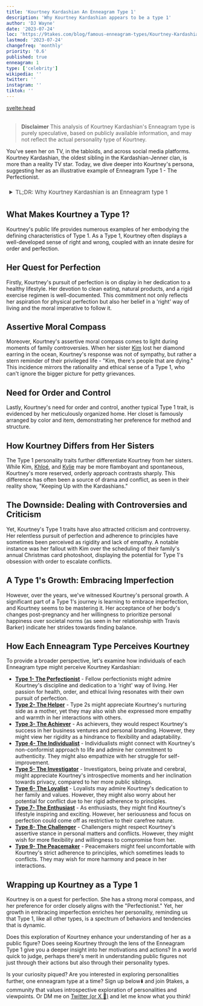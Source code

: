 ```yaml
---
title: 'Kourtney Kardashian An Enneagram Type 1'
description: 'Why Kourtney Kardashian appears to be a type 1'
author: 'DJ Wayne'
date: '2023-07-24'
loc: 'https://9takes.com/blog/famous-enneagram-types/Kourtney-Kardashian'
lastmod: '2023-07-24'
changefreq: 'monthly'
priority: '0.6'
published: true
enneagram: 1
type: ['celebrity']
wikipedia: ''
twitter: ''
instagram: ''
tiktok: ''
---
```


<!-- // notes:  -->

<svelte:head>

<meta property="og:image" content="https://9takes.com/types/1s/Kourtney-Kardashian.webp" />
  <link rel="canonical" href="https://9takes.com/blog/famous-enneagram-types/Kourtney-Kardashian">
</svelte:head>

<script>
	import  PopCard  from "../../../lib/components/atoms/PopCard.svelte";
</script>
<div
	style="display: flex;
    justify-content: center;
    margin: 1rem 0;
	"
>
	<PopCard
		image={`/types/1s/${'Kourtney-Kardashian'}.webp`}
		showIcon={false}
		displayText="Kourtney Kardashian"
		subtext=""
	/>
</div>

> **Disclaimer** This analysis of Kourtney Kardashian's Enneagram type is purely speculative, based on publicly available information, and may not reflect the actual personality type of Kourtney.

<p class="firstLetter">You've seen her on TV, in the tabloids, and across social media platforms. Kourtney Kardashian, the oldest sibling in the Kardashian-Jenner clan, is more than a reality TV star. Today, we dive deeper into Kourtney's persona, suggesting her as an illustrative example of Enneagram Type 1 - The Perfectionist.</p>

<details>
<summary class="accordion">TL;DR: Why Kourtney Kardashian is an Enneagram type 1</summary>
<div class="panel">
<ul>
<li><b>Kourtney's Pursuit of Perfection:</b> Top of mind when thinking about Kourtney Kardashian is her unwavering dedication to health and organization. As an Enneagram Type 1, her commitment to a clean diet, natural products, and an orderly environment underlines her pursuit of an ideal lifestyle and moral rectitude.
</li>
<li><b>Inside Kourtney's World:</b> Delving into Kourtney's inner world, her daily decisions seem guided by a strong ethical compass and a desire for order. Whether it's making morally conscious choices in her business or methodically organizing her home, these actions reveal a mind driven by the need for perfection and righteousness.
</li>
<li><b>Controversy and Criticism:</b> Kourtney's Type 1 traits have not always been received positively. A notable instance was her conflict with sister Kim over scheduling their Christmas card photoshoot. This controversy showcases Type 1's potential rigidity and their core fear of being seen as corrupt or defective. An empathetic view may interpret Kourtney's actions as a strive for order amidst perceived chaos.
</li>
<li><b>Kourtney's Core Motivation:</b> Kourtney's actions can be traced back to her core Type 1 motivation: the pursuit of the 'right' way of living. Whether it's her business ventures, lifestyle choices, or even her handling of controversies, Kourtney seems driven by her aspiration for perfection and her belief in a moral imperative to follow it.
</li>
</ul>
  </div>
</details>

## What Makes Kourtney a Type 1?

Kourtney's public life provides numerous examples of her embodying the defining characteristics of Type 1. As a Type 1, Kourtney often displays a well-developed sense of right and wrong, coupled with an innate desire for order and perfection.

## Her Quest for Perfection

Firstly, Kourtney's pursuit of perfection is on display in her dedication to a healthy lifestyle. Her devotion to clean eating, natural products, and a rigid exercise regimen is well-documented. This commitment not only reflects her aspiration for physical perfection but also her belief in a 'right' way of living and the moral imperative to follow it.

## Assertive Moral Compass

Moreover, Kourtney's assertive moral compass comes to light during moments of family controversies. When her sister [Kim](/blog/famous-enneagram-types/Kim-Kardashian) lost her diamond earring in the ocean, Kourtney's response was not of sympathy, but rather a stern reminder of their privileged life - "Kim, there's people that are dying." This incidence mirrors the rationality and ethical sense of a Type 1, who can't ignore the bigger picture for petty grievances.

## Need for Order and Control

Lastly, Kourtney's need for order and control, another typical Type 1 trait, is evidenced by her meticulously organized home. Her closet is famously arranged by color and item, demonstrating her preference for method and structure.

## How Kourtney Differs from Her Sisters

The Type 1 personality traits further differentiate Kourtney from her sisters. While Kim, [Khloé](/blog/famous-enneagram-types/Khloe-Kardashian), and [Kylie](/blog/famous-enneagram-types/Kylie-Jenner) may be more flamboyant and spontaneous, Kourtney's more reserved, orderly approach contrasts sharply. This difference has often been a source of drama and conflict, as seen in their reality show, "Keeping Up with the Kardashians."

## The Downside: Dealing with Controversies and Criticism

Yet, Kourtney's Type 1 traits have also attracted criticism and controversy. Her relentless pursuit of perfection and adherence to principles have sometimes been perceived as rigidity and lack of empathy. A notable instance was her fallout with Kim over the scheduling of their family's annual Christmas card photoshoot, displaying the potential for Type 1's obsession with order to escalate conflicts.

## A Type 1's Growth: Embracing Imperfection

However, over the years, we've witnessed Kourtney's personal growth. A significant part of a Type 1's journey is learning to embrace imperfection, and Kourtney seems to be mastering it. Her acceptance of her body's changes post-pregnancy and her willingness to prioritize personal happiness over societal norms (as seen in her relationship with Travis Barker) indicate her strides towards finding balance.

## How Each Enneagram Type Perceives Kourtney

To provide a broader perspective, let's examine how individuals of each Enneagram type might perceive Kourtney Kardashian:

- **[Type 1- The Perfectionist](/blog/enneagram/enneagram-type-1)** - Fellow perfectionists might admire Kourtney's discipline and dedication to a 'right' way of living. Her passion for health, order, and ethical living resonates with their own pursuit of perfection.
- **[Type 2- The Helper](/blog/enneagram/enneagram-type-2)** - Type 2s might appreciate Kourtney's nurturing side as a mother, yet they may also wish she expressed more empathy and warmth in her interactions with others.
- **[Type 3- The Achiever](/blog/enneagram/enneagram-type-3)** - As achievers, they would respect Kourtney's success in her business ventures and personal branding. However, they might view her rigidity as a hindrance to flexibility and adaptability.
- **[Type 4- The Individualist](/blog/enneagram/enneagram-type-4)** - Individualists might connect with Kourtney's non-conformist approach to life and admire her commitment to authenticity. They might also empathize with her struggle for self-improvement.
- **[Type 5- The Investigator](/blog/enneagram/enneagram-type-5)** - Investigators, being private and cerebral, might appreciate Kourtney's introspective moments and her inclination towards privacy, compared to her more public siblings.
- **[Type 6- The Loyalist](/blog/enneagram/enneagram-type-6)** - Loyalists may admire Kourtney's dedication to her family and values. However, they might also worry about her potential for conflict due to her rigid adherence to principles.
- **[Type 7- The Enthusiast](/blog/enneagram/enneagram-type-7)** - As enthusiasts, they might find Kourtney's lifestyle inspiring and exciting. However, her seriousness and focus on perfection could come off as restrictive to their carefree nature.
- **[Type 8- The Challenger](/blog/enneagram/enneagram-type-8)** - Challengers might respect Kourtney's assertive stance in personal matters and conflicts. However, they might wish for more flexibility and willingness to compromise from her.
- **[Type 9- The Peacemaker](/blog/enneagram/enneagram-type-9)** - Peacemakers might feel uncomfortable with Kourtney's strict adherence to principles, which sometimes leads to conflicts. They may wish for more harmony and peace in her interactions.

## Wrapping up Kourtney as a Type 1

Kourtney is on a quest for perfection. She has a strong moral compass, and her preference for order closely aligns with the "Perfectionist." Yet, her growth in embracing imperfection enriches her personality, reminding us that Type 1, like all other types, is a spectrum of behaviors and tendencies that is dynamic.

Does this exploration of Kourtney enhance your understanding of her as a public figure? Does seeing Kourtney through the lens of the Enneagram Type 1 give you a deeper insight into her motivations and actions? In a world quick to judge, perhaps there's merit in understanding public figures not just through their actions but also through their personality types.

Is your curiosity piqued? Are you interested in exploring personalities further, one enneagram type at a time? Sign up below⬇️ and join 9takes, a community that values introspective exploration of personalities and viewpoints. Or DM me on [Twitter (or X 🤷)](https://twitter.com/djwayne3) and let me know what you think!

<div>
<script type="application/ld+json">
  {
  "@context": "http://schema.org",
  "@graph": [
    {
      "@type": "Article",
      "articleBody": "This article explores the personality traits of Kourtney Kardashian from the perspective of the Enneagram Type 1. Known for her meticulousness, drive for perfection, and strong principles, Kourtney embodies many characteristics of Type 1 personalities. The article discusses various facets of Kourtney's life that demonstrate her Type 1 characteristics, including her dedicated parenting, health-focused lifestyle, and controversial moments.",
      "author": {
        "@type": "Person",
        "name": "DJ Wayne"
      },
      "dateModified": {
        "@type": "Date",
        "@value": "2023-07-24"
      },
      "datePublished": {
        "@type": "Date",
        "@value": "2023-07-24"
      },
      "description": "This blog post examines the reasons why Kourtney Kardashian might be an Enneagram Type 1. It focuses on her personality traits, her motivations, her inner world, controversies she's faced, and how these elements might be related to the core attributes of a Type 1.",
      "headline": "Unraveling Kourtney Kardashian: An Insight Into Her Enneagram Type 1 Personality",
      "image": {
        "@type": "ImageObject",
        "height": 800,
        "url": {
          "@id": "https://9takes.com/types/1s/Kourtney-Kardashian.webp"
        },
        "width": 1200
      },
      "mainEntityOfPage": {
        "@id": "https://9takes.com/blog/famous-enneagram-types/Kourtney-Kardashian",
        "@type": "WebPage"
      },
      "mentions": {
        "@type": "Person",
        "name": "Kourtney Kardashian",
        "sameAs": [
          {
            "@id": "https://en.wikipedia.org/wiki/Kourtney_Kardashian"
          },
          {
            "@id": "https://twitter.com/kourtneykardash"
          },
          {
            "@id": "https://www.instagram.com/kourtneykardash/"
          },
          {
            "@id": "https://www.tiktok.com/@kourtneykardashian"
          }
        ]
      },
      "publisher": {
        "@type": "Organization",
        "logo": {
          "@type": "ImageObject",
          "height": 60,
          "url": {
            "@id": "https://9takes.com/brand/darkRubix.png"
          },
          "width": 600
        },
        "name": "9takes"
      }
    },
    {
      "@type": "FAQPage",
      "mainEntity": [
        {
          "@type": "Question",
          "acceptedAnswer": {
            "@type": "Answer",
            "text": "Kourtney Kardashian exhibits many characteristics associated with Enneagram Type 1 personalities. This includes her meticulousness, adherence to strong principles, and striving for perfection. These characteristics are deeply rooted in her desire to live in accordance with her values, which is a core motivation for Type 1 individuals."
          },
          "name": "Why is Kourtney Kardashian considered an Enneagram Type 1?"
        },
        {
          "@type": "Question",
          "acceptedAnswer": {
            "@type": "Answer",
            "text": "Kourtney's dedication to her children, her focus on a healthy lifestyle, and her ability to stand by her principles in the face of controversy are all indicative of her Type 1 personality. Moreover, her constant pursuit of perfection and her commitment to her personal values also reflect the strengths and growth potential of Type 1 individuals."
          },
          "name": "What are some examples of Kourtney Kardashian's Type 1 characteristics?"
        },
        {
          "@type": "Question",
          "acceptedAnswer": {
            "@type": "Answer",
            "text": "Kourtney Kardashian is well-known for her meticulous and principled personality. She is dedicated, health-conscious, and often upholds her principles steadfastly. However, these descriptions are based on public perception and her portrayed image in the media. To know her exact personality, one would have to know her personally."
          },
          "name": "What is Kourtney Kardashian's personality?"
        },
        {
          "@type": "Question",
          "acceptedAnswer": {
            "@type": "Answer",
            "text": "Kourtney Kardashian is an Enneagram type 1, also known as The Perfectionist. This Enneagram type is principled, purposeful, and self-controlled, often motivated by a desire to live the right way and avoid fault or blame. Please note that this information is based on public information and not directly confirmed by Kourtney Kardashian herself."
          },
          "name": "What is Kourtney Kardashian's Enneagram type?"
        }
      ]
    }
  ]
}

</script>
</div>

<style lang="scss">
  .accordion {
    color: #444;
    cursor: pointer;
    padding: 0.5rem;
    border: none;
    text-align: left;
    outline: none;
    font-size: 15px;
    transition: 0.4s;
  }

  .accordion:hover {
    background-color: var(--color-theme-purple-v);
    color: var(--color-theme-purple);
  }

  /*.panel:hover {

    background-color: #ccc;

}*/

  .panel {
    padding: 18px;
    /*display: none;*/
    background-color: white;
    overflow: hidden;

  }
</style>
